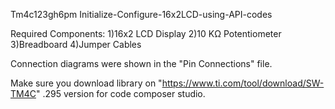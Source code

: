 

Tm4c123gh6pm
Initialize-Configure-16x2LCD-using-API-codes

Required Components:
1)16x2 LCD Display
2)10 KΩ Potentiometer
3)Breadboard
4)Jumper Cables

Connection diagrams were shown in the "Pin Connections" file.

Make sure you download library on "https://www.ti.com/tool/download/SW-TM4C" .295 version for code composer studio.
